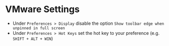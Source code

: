 # VMware Settings
* Under `Preferences > Display` disable the option `Show toolbar edge when unpinned in full screen`
* Under `Preferences > Hot Keys` set the hot key to your preference (e.g. `SHIFT + ALT + WIN`)
